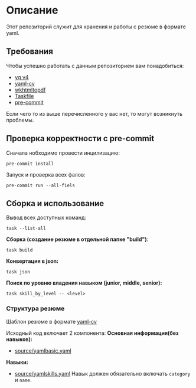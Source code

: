 # Описание
Этот репозиторий служит для хранения и работы с резюме в формате yaml.

## Требования
Чтобы успешно работать с данным репозиторием вам понадобиться:

- [yq v4](https://mikefarah.gitbook.io/yq/)
- [yaml-cv](https://github.com/haath/yaml-cv)
- [wkhtmltopdf](https://github.com/wkhtmltopdf/wkhtmltopdf)
- [Taskfile](https://taskfile.dev)
- [pre-commit](https://pre-commit.com)

Если чего  то из выше перечисленного у вас нет, то могут возникнуть проблемы.

## Проверка корректности с pre-commit

Сначала нобходимо провести инцилизацию:
```shell
pre-commit install
```

Запуск и проверка всех фалов:
```shell
pre-commit run --all-fiels
```

## Сборка и использование

Вывод всех доступных команд:
```shell
task --list-all
```

**Сборка (создание резюме в отдельной папке "build")**:
```shell
task build
```

**Конвертация в json:**
```shell
task json
```

**Поиск по уровню владения навыком (junior, middle, senior):**
```shell
task skill_by_level -- <level>
```

### Структура резюме
Шаблон резюме в формате [yaml-cv](https://github.com/haath/yaml-cv)

Исходный код включает 2 компонента:
**Основная информация(без навыков):**
- [source/yamlbasic.yaml](src/yamlcv.yaml)

**Навыки:**
- [source/yamlskills.yaml](src/skills.yaml)
Навык должен обязательно включать `category` и `name`.
